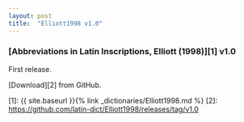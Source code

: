 ```yaml
---
layout: post
title:  "Elliott1998 v1.0"
---
```


### [Abbreviations in Latin Inscriptions, Elliott (1998)][1] v1.0

First release.

[Download][2] from GitHub.


[1]: {{ site.baseurl }}{% link _dictionaries/Elliott1998.md %}
[2]: https://github.com/latin-dict/Elliott1998/releases/tag/v1.0
